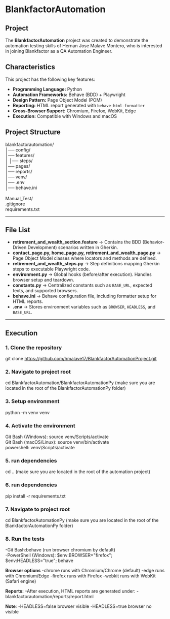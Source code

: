 # BlankfactorAutomation

## Project
The **BlankfactorAutomation** project was created to demonstrate the automation testing skills of Hernan Jose Malave Montero, who is interested in joining Blankfactor as a QA Automation Engineer.  

## Characteristics
This project has the following key features:  
- **Programming Language:** Python  
- **Automation Frameworks:** Behave (BDD) + Playwright  
- **Design Pattern:** Page Object Model (POM)  
- **Reporting:** HTML report generated with `behave-html-formatter`  
- **Cross-Browser Support:** Chromium, Firefox, WebKit, Edge  
- **Execution:** Compatible with Windows and macOS

## Project Structure

blankfactorautomation/<br> 
│── config/ <br> 
│── features/ <br> 
│      │── steps/ <br> 
│── pages/ <br> 
│── reports/ <br> 
│── venv/ <br> 
│── .env <br> 
│── behave.ini <br>  
Manual_Test/<br>
.gitignore<br>
requirements.txt


---

## File List
- **retirement_and_wealth_section.feature** → Contains the BDD (Behavior-Driven Development) scenarios written in Gherkin.  
- **contact_page.py, home_page.py, retirement_and_wealth_page.py** → Page Object Model classes where locators and methods are defined.  
- **retirement_and_wealth_steps.py** → Step definitions mapping Gherkin steps to executable Playwright code.  
- **environment.py** → Global hooks (before/after execution). Handles browser setup and teardown.  
- **constants.py** → Centralized constants such as `BASE_URL`, expected texts, and supported browsers.  
- **behave.ini** → Behave configuration file, including formatter setup for HTML reports.  
- **.env** → Stores environment variables such as `BROWSER`, `HEADLESS`, and `BASE_URL`.  

---

## Execution

### 1. Clone the repository
git clone https://github.com/hmalave17/BlankfactorAutomationProject.git

### 2. Navigate to project root
cd BlankfactorAutomation/BlankfactorAutomationPy (make sure you are located in the root of the BlankfactorAutomationPy folder)

### 3. Setup environment
python -m venv venv

### 4. Activate the environment
Git Bash (Windows): source venv/Scripts/activate <br>
Git Bash (macOS/Linux): source venv/bin/activate <br>
powershell: venv\Scripts\activate <br>

### 5. run dependencies
cd .. (make sure you are located in the root of the automation project)

### 6. run dependencies
pip install -r requirements.txt

### 7. Navigate to project root
cd BlankfactorAutomationPy (make sure you are located in the root of the BlankfactorAutomationPy folder)

### 8. Run the tests
-Git Bash:behave (run browser chromium by default) <br>
-PowerShell (Windows): $env:BROWSER="firefox"; $env:HEADLESS="true"; behave <br>

**Browser options**
-chrome runs with Chromium/Chrome (default)
-edge runs with Chromium/Edge
-firefox runs with Firefox
-webkit runs with WebKit (Safari engine)

**Reports:**
-After execution, HTML reports are generated under:
-blankfactorautomation/reports/report.html

**Note**:
-HEADLESS=false browser visible
-HEADLESS=true browser no visible



